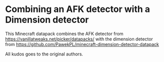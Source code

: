 # Combining an AFK detector with a Dimension detector

This Minecraft datapack combines the AFK detector from https://vanillatweaks.net/picker/datapacks/ with the dimension detector from https://github.com/PawekPL/minecraft-dimension-detector-datapack

All kudos goes to the original authors.